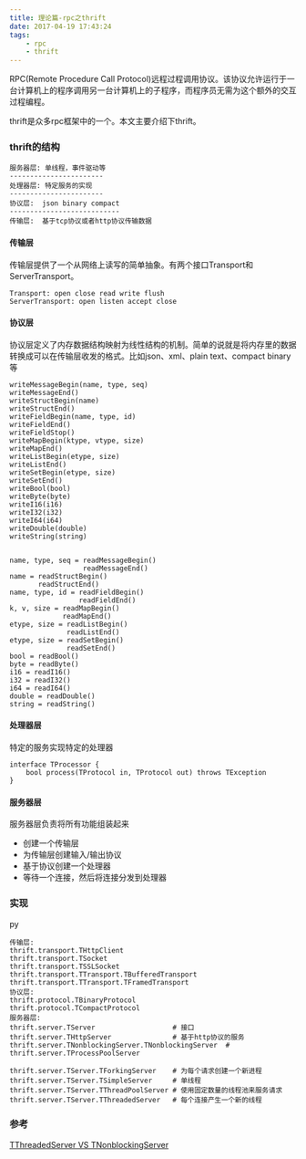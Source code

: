 ```yaml
---
title: 理论篇-rpc之thrift
date: 2017-04-19 17:43:24
tags:
    - rpc
    - thrift
---
```


RPC(Remote Procedure Call Protocol)远程过程调用协议。该协议允许运行于一台计算机上的程序调用另一台计算机上的子程序，而程序员无需为这个额外的交互过程编程。

thrift是众多rpc框架中的一个。本文主要介绍下thrift。

### thrift的结构

```
服务器层: 单线程，事件驱动等
-----------------------
处理器层: 特定服务的实现
-----------------------
协议层:  json binary compact
---------------------------
传输层:  基于tcp协议或者http协议传输数据
```

#### 传输层
传输层提供了一个从网络上读写的简单抽象。有两个接口Transport和ServerTransport。

```
Transport: open close read write flush
ServerTransport: open listen accept close
```

#### 协议层
协议层定义了内存数据结构映射为线性结构的机制。简单的说就是将内存里的数据转换成可以在传输层收发的格式。比如json、xml、plain text、compact binary等

```
writeMessageBegin(name, type, seq)
writeMessageEnd()
writeStructBegin(name)
writeStructEnd()
writeFieldBegin(name, type, id)
writeFieldEnd()
writeFieldStop()
writeMapBegin(ktype, vtype, size)
writeMapEnd()
writeListBegin(etype, size)
writeListEnd()
writeSetBegin(etype, size)
writeSetEnd()
writeBool(bool)
writeByte(byte)
writeI16(i16)
writeI32(i32)
writeI64(i64)
writeDouble(double)
writeString(string)


name, type, seq = readMessageBegin()
                  readMessageEnd()
name = readStructBegin()
       readStructEnd()
name, type, id = readFieldBegin()
                 readFieldEnd()
k, v, size = readMapBegin()
             readMapEnd()
etype, size = readListBegin()
              readListEnd()
etype, size = readSetBegin()
              readSetEnd()
bool = readBool()
byte = readByte()
i16 = readI16()
i32 = readI32()
i64 = readI64()
double = readDouble()
string = readString()
```

#### 处理器层
特定的服务实现特定的处理器
```
interface TProcessor {
    bool process(TProtocol in, TProtocol out) throws TException
}
```

#### 服务器层
服务器层负责将所有功能组装起来

* 创建一个传输层
* 为传输层创建输入/输出协议
* 基于协议创建一个处理器
* 等待一个连接，然后将连接分发到处理器

### 实现

py

```
传输层:
thrift.transport.THttpClient
thrift.transport.TSocket
thrift.transport.TSSLSocket
thrift.transport.TTransport.TBufferedTransport
thrift.transport.TTransport.TFramedTransport
协议层:
thrift.protocol.TBinaryProtocol
thrift.protocol.TCompactProtocol
服务器层:
thrift.server.TServer                   # 接口
thrift.server.THttpServer               # 基于http协议的服务
thrift.server.TNonblockingServer.TNonblockingServer  #
thrift.server.TProcessPoolServer

thrift.server.TServer.TForkingServer    # 为每个请求创建一个新进程
thrift.server.TServer.TSimpleServer     # 单线程
thrift.server.TServer.TThreadPoolServer # 使用固定数量的线程池来服务请求
thrift.server.TServer.TThreadedServer   # 每个连接产生一个新的线程
```



### 参考

[TThreadedServer VS TNonblockingServer](https://github.com/m1ch1/mapkeeper/wiki/TThreadedServer-vs.-TNonblockingServer)